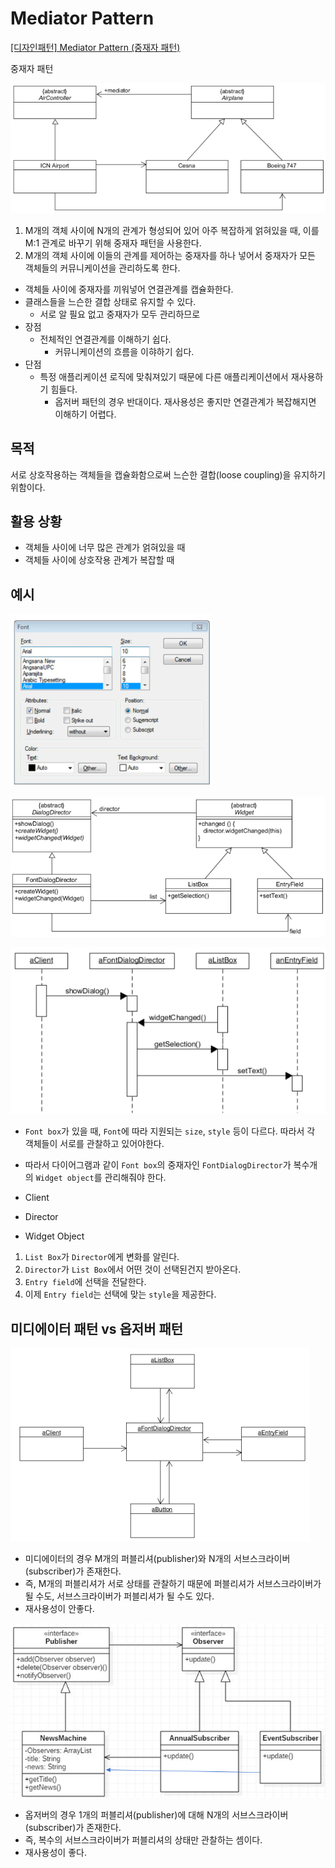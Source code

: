 # Mediator Pattern

[[디자인패턴] Mediator Pattern (중재자 패턴)](https://ganghee-lee.tistory.com/8)

중재자 패턴

![img.png](images/mediatorPattern.png)

1. M개의 객체 사이에 N개의 관계가 형성되어 있어 아주 복잡하게 얽혀있을 때, 이를 M:1 관계로 바꾸기 위해 중재자 패턴을 사용한다.
2. M개의 객체 사이에 이들의 관계를 제어하는 중재자를 하나 넣어서 중재자가 모든 객체들의 커뮤니케이션을 관리하도록 한다.

- 객체들 사이에 중재자를 끼워넣어 연결관계를 캡슐화한다.
- 클래스들을 느슨한 결합 상태로 유지할 수 있다.
    - 서로 알 필요 없고 중재자가 모두 관리하므로
- 장점
    - 전체적인 연결관계를 이해하기 쉽다.
        - 커뮤니케이션의 흐름을 이햐하기 쉽다.
- 단점
    - 특정 애플리케이션 로직에 맞춰져있기 때문에 다른 애플리케이션에서 재사용하기 힘들다.
        - 옵저버 패턴의 경우 반대이다. 재사용성은 좋지만 연결관계가 복잡해지면 이해하기 어렵다.

## 목적
서로 상호작용하는 객체들을 캡슐화함으로써 느슨한 결합(loose coupling)을 유지하기 위함이다.

## 활용 상황
- 객체들 사이에 너무 많은 관계가 얽혀있을 때
- 객체들 사이에 상호작용 관계가 복잡할 때

## 예시
![img.png](images/mediatorPattern2.png)

![img_1.png](images/mediatorPattern3.png)

![img.png](images/mediatorPattern4.png)

- `Font box`가 있을 때, `Font`에 따라 지원되는 `size`, `style` 등이 다르다. 따라서 각 객체들이 서로를 관찰하고 있어야한다.

- 따라서 다이어그램과 같이 `Font box`의 중재자인 `FontDialogDirector`가 복수개의 `Widget object`를 관리해줘야 한다.
  
  
- Client
- Director
- Widget Object
  
  
1. `List Box`가 `Director`에게 변화를 알린다.
2. `Director`가 `List Box`에서 어떤 것이 선택된건지 받아온다.
3. `Entry field`에 선택을 전달한다.
4. 이제 `Entry field`는 선택에 맞는 `style`을 제공한다.

## 미디에이터 패턴 vs 옵저버 패턴

![img.png](images/mediatorPattern1.png)

- 미디에이터의 경우 M개의 퍼블리셔(publisher)와 N개의 서브스크라이버(subscriber)가 존재한다.
- 즉, M개의 퍼블리셔가 서로 상태를 관찰하기 때문에 퍼블리셔가 서브스크라이버가 될 수도, 서브스크라이버가 퍼블리셔가 될 수도 있다.
- 재사용성이 안좋다.

![img_1.png](images/mediatorObserverPattern.png)

- 옵저버의 경우 1개의 퍼블리셔(publisher)에 대해 N개의 서브스크라이버(subscriber)가 존재한다.
- 즉, 복수의 서브스크라이버가 퍼블리셔의 상태만 관찰하는 셈이다.
- 재사용성이 좋다.
